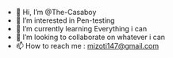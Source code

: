 - 👋 Hi, I’m @The-Casaboy
- 👀 I’m interested in Pen-testing
- 🌱 I’m currently learning Everything i can
- 💞️ I’m looking to collaborate on whatever i can
- 📫 How to reach me : mizoti147@gmail.com

<!---
The-Casaboy/The-Casaboy is a ✨ special ✨ repository because its `README.md` (this file) appears on your GitHub profile.
You can click the Preview link to take a look at your changes.
--->

